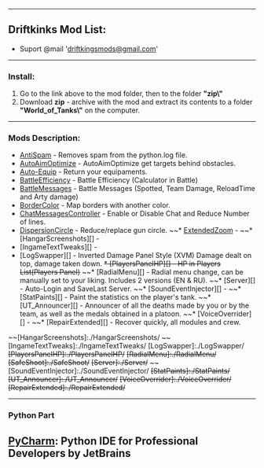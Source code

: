 ﻿---------------------------------------------
**Driftkinks Mod List:**
---------------------------------------------
 - Suport @mail 'driftkingsmods@gmail.com'
 --------------------------------------------
### Install:
1. Go to the link above to the mod folder, then to the folder **"zip\\"**
2. Download **zip** - archive with the mod and extract its contents to a folder **"World_of_Tanks\\"** on the computer.
 --------------------------------------------

### Mods Description:
* [AntiSpam][] - Removes spam from the python.log file.
* [AutoAimOptimize][] - AutoAimOptimize get targets behind obstacles.
* [Auto-Equip][] - Return your equipaments.
* [BattleEfficiency][] - Battle Efficiency (Calculator in Battle)
* [BattleMessages][] - Battle Messages (Spotted, Team Damage, ReloadTime and Arty damage)
* [BorderColor][] - Map borders with another color.
* [ChatMessagesController][] - Enable or Disable Chat and Reduce Number of lines.
* [DispersionCircle][] - Reduce/replace gun circle.
~~* [ExtendedZoom][] -
~~* [HangarScreenshots][] -
* [IngameTextTweaks][] - 
* [LogSwapper][] - Inverted Damage Panel Style (XVM) Damage dealt on top, damage taken down.
~~* [PlayersPanelHP][] - HP in Players List(Players Panel)~~
~~* [RadialMenu][] - Radial menu change, can be manually set to your liking. Includes 2 versions (EN & RU).
~~* [Server][] - Auto-Login and SaveLast Server.
~~* [SoundEventInjector][] -
~~* [StatPaints][] - Paint the statistics on the player's tank.
~~* [UT_Announcer][] - Announcer of all the deaths made by you or by the team, as well as the medals obtained in a platoon.
~~* [VoiceOverrider][] -
~~* [RepairExtended][] - Recover quickly, all modules and crew.

[AntiSpam]:./AntiSpam/
[AutoAimOptimize]:./AutoAimOptimize/
[Auto-Equip]:./Auto-Equip/
[BattleEfficiency]: ./BattleEfficiency/
[BattleMessages]: ./BattleMessages/
[BorderColor]:./BorderColor/
[ChatMessagesController]:./ChatMessages/
[DispersionCircle]:./DispersionCircle/
[ExtendedZoom]:./ExtendedZoom/
~~[HangarScreenshots]:./HangarScreenshots/
~~[IngameTextTweaks]:./IngameTextTweaks/
[LogSwapper]:./LogSwapper/
~~[PlayersPanelHP]:./PlayersPanelHP/~~
~~[RadialMenu]:./RadialMenu/~~
~~[SafeShoot]:./SafeShoot/~~
~~[Server]:./Server/~~
~~[SoundEventInjector]:./SoundEventInjector/
~~[StatPaints]:./StatPaints/~~
~~[UT_Announcer]:./UT_Announcer/~~
~~[VoiceOverrider]:./VoiceOverrider/~~
~~[RepairExtended]:./RepairExtended/~~

--------------------------------------------
### Python Part
[PyCharm](https://www.jetbrains.com/pycharm/): Python IDE for Professional Developers by JetBrains 
--------------------------------------------